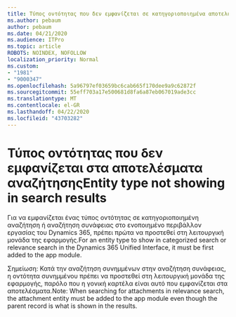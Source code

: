 ```yaml
---
title: Τύπος οντότητας που δεν εμφανίζεται σε κατηγοριοποιημένα αποτελέσματα αναζήτησης ή αποτελέσματα αναζήτησης συνάφειας στο ενοποιημένο περιβάλλον εργασίας του Dynamics 365
ms.author: pebaum
author: pebaum
ms.date: 04/21/2020
ms.audience: ITPro
ms.topic: article
ROBOTS: NOINDEX, NOFOLLOW
localization_priority: Normal
ms.custom:
- "1981"
- "9000347"
ms.openlocfilehash: 5a96797ef03659bc6cab665f170dee9a9c62872f
ms.sourcegitcommit: 55eff703a17e500681d8fa6a87eb067019ade3cc
ms.translationtype: MT
ms.contentlocale: el-GR
ms.lasthandoff: 04/22/2020
ms.locfileid: "43703282"
---
```

# <a name="entity-type-not-showing-in-search-results"></a><span data-ttu-id="4497d-102">Τύπος οντότητας που δεν εμφανίζεται στα αποτελέσματα αναζήτησης</span><span class="sxs-lookup"><span data-stu-id="4497d-102">Entity type not showing in search results</span></span>

<span data-ttu-id="4497d-103">Για να εμφανίζεται ένας τύπος οντότητας σε κατηγοριοποιημένη αναζήτηση ή αναζήτηση συνάφειας στο ενοποιημένο περιβάλλον εργασίας του Dynamics 365, πρέπει πρώτα να προστεθεί στη λειτουργική μονάδα της εφαρμογής.</span><span class="sxs-lookup"><span data-stu-id="4497d-103">For an entity type to show in categorized search or relevance search in the Dynamics 365 Unified Interface, it must be first added to the app module.</span></span>

<span data-ttu-id="4497d-104">Σημείωση: Κατά την αναζήτηση συνημμένων στην αναζήτηση συνάφειας, η οντότητα συνημμένου πρέπει να προστεθεί στη λειτουργική μονάδα της εφαρμογής, παρόλο που η γονική καρτέλα είναι αυτό που εμφανίζεται στα αποτελέσματα.</span><span class="sxs-lookup"><span data-stu-id="4497d-104">Note: When searching for attachments in relevance search, the attachment entity must be added to the app module even though the parent record is what is shown in the results.</span></span>
